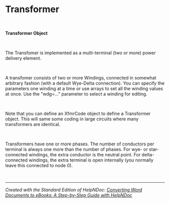 # Transformer 

&nbsp;

**Transformer Object**

&nbsp;

The Transfomer is implemented as a multi-terminal (two or more) power delivery element.

&nbsp;

A transfomer consists of two or more Windings, connected in somewhat arbitrary fashion (with a default Wye-Delta connection). You can specify the parameters one winding at a time or use arrays to set all the winding values at once. Use the "wdg=…" parameter to select a winding for editing.

&nbsp;

Note that you can define an XfmrCode object to define a Transformer object. This will same some coding in large circuits where many transformers are identical.

&nbsp;

Transformers have one or more phases. The number of conductors per terminal is always one more than the number of phases. For wye- or star-connected windings, the extra conductor is the neutral point. For delta-connected windings, the extra terminal is open internally (you normally leave this connected to node 0).

&nbsp;


***
_Created with the Standard Edition of HelpNDoc: [Converting Word Documents to eBooks: A Step-by-Step Guide with HelpNDoc](<https://www.helpndoc.com/step-by-step-guides/how-to-convert-a-word-docx-file-to-an-epub-or-kindle-ebook/>)_
